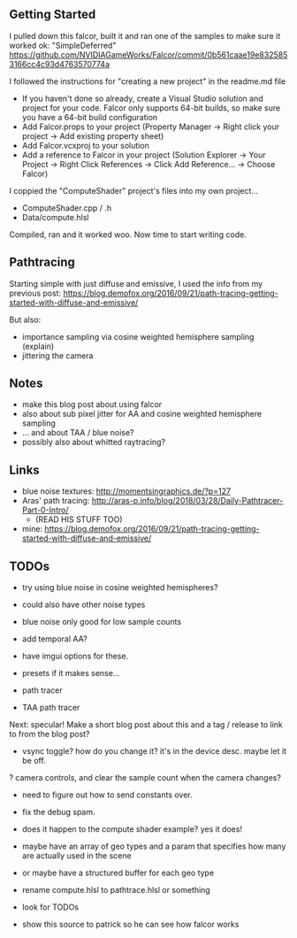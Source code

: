 ## Getting Started

I pulled down this falcor, built it and ran one of the samples to make sure it worked ok: "SimpleDeferred"
https://github.com/NVIDIAGameWorks/Falcor/commit/0b561caae19e8325853166cc4c93d4763570774a

I followed the instructions for "creating a new project" in the readme.md file
* If you haven't done so already, create a Visual Studio solution and project for your code. Falcor only supports 64-bit builds, so make sure you have a 64-bit build configuration
* Add Falcor.props to your project (Property Manager -> Right click your project -> Add existing property sheet)
* Add Falcor.vcxproj to your solution
* Add a reference to Falcor in your project (Solution Explorer -> Your Project -> Right Click References -> Click Add Reference... -> Choose Falcor)

I coppied the "ComputeShader" project's files into my own project...
* ComputeShader.cpp / .h
* Data/compute.hlsl

Compiled, ran and it worked woo.  Now time to start writing code.

## Pathtracing

Starting simple with just diffuse and emissive, I used the info from my previous post:
https://blog.demofox.org/2016/09/21/path-tracing-getting-started-with-diffuse-and-emissive/

But also:
* importance sampling via cosine weighted hemisphere sampling (explain)
* jittering the camera




## Notes

* make this blog post about using falcor
* also about sub pixel jitter for AA and cosine weighted hemisphere sampling
* ... and about TAA / blue noise?
* possibly also about whitted raytracing?

## Links

* blue noise textures: http://momentsingraphics.de/?p=127
* Aras' path tracing: http://aras-p.info/blog/2018/03/28/Daily-Pathtracer-Part-0-Intro/
  * (READ HIS STUFF TOO)
* mine: https://blog.demofox.org/2016/09/21/path-tracing-getting-started-with-diffuse-and-emissive/

## TODOs


* try using blue noise in cosine weighted hemispheres?
 * could also have other noise types
 * blue noise only good for low sample counts
* add temporal AA?
* have imgui options for these.

* presets if it makes sense...
 * path tracer
 * TAA path tracer

Next: specular!  Make a short blog post about this and a tag / release to link to from the blog post?

* vsync toggle? how do you change it? it's in the device desc. maybe let it be off.

? camera controls, and clear the sample count when the camera changes?
* need to figure out how to send constants over.

* fix the debug spam.
 * does it happen to the compute shader example? yes it does!

* maybe have an array of geo types and a param that specifies how many are actually used in the scene
 * or maybe have a structured buffer for each geo type

* rename compute.hlsl to pathtrace.hlsl or something

* look for TODOs

* show this source to patrick so he can see how falcor works